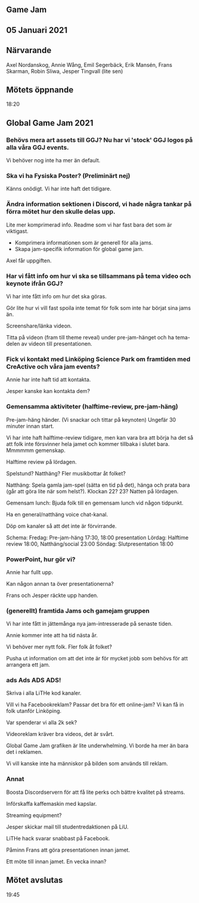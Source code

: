 ## Game Jam
## 05 Januari 2021

## Närvarande
Axel Nordanskog, Annie Wång, Emil Segerbäck, Erik Mansén, Frans Skarman, Robin Sliwa, Jesper Tingvall (lite sen)

## Mötets öppnande
18:20

## Global Game Jam 2021
### Behövs mera art assets till GGJ? Nu har vi 'stock' GGJ logos på alla våra GGJ events.
Vi behöver nog inte ha mer än default.

### Ska vi ha Fysiska Poster? (Preliminärt nej)
Känns onödigt. Vi har inte haft det tidigare.

### Ändra information sektionen i Discord, vi hade några tankar på förra mötet hur den skulle delas upp.
Lite mer komprimerad info. Readme som vi har fast bara det som är viktigast.

- Komprimera informationen som är generell för alla jams.
- Skapa jam-specifik information för global game jam.

Axel får uppgiften.

### Har vi fått info om hur vi ska se tillsammans på tema video och keynote ifrån GGJ?
Vi har inte fått info om hur det ska göras.

Gör lite hur vi vill fast spoila inte temat för folk som inte har börjat sina jams än.

Screenshare/länka videon.

Titta på videon (fram till theme reveal) under pre-jam-hänget och ha tema-delen av videon till presentationen.

### Fick vi kontakt med Linköping Science Park om framtiden med CreActive och våra jam events?
Annie har inte haft tid att kontakta.

Jesper kanske kan kontakta dem?

### Gemensamma aktiviteter (halftime-review, pre-jam-häng)
Pre-jam-häng händer. (Vi snackar och tittar på keynoten) Ungefär 30 minuter innan start.

Vi har inte haft halftime-review tidigare, men kan vara bra att börja ha det så att folk inte försvinner hela jamet och kommer tillbaka i slutet bara. Mmmmmm gemenskap.

Halftime review på lördagen.

Spelstund? Natthäng? Fler musikbottar åt folket?

Natthäng: Spela gamla jam-spel (sätta en tid på det), hänga och prata bara (går att göra lite när som helst?). Klockan 22? 23? Natten på lördagen.

Gemensam lunch: Bjuda folk till en gemensam lunch vid någon tidpunkt.

Ha en general/natthäng voice chat-kanal.

Döp om kanaler så att det inte är förvirrande.

Schema:
Fredag: Pre-jam-häng 17:30, 18:00 presentation
Lördag: Halftime review 18:00, Natthäng/social 23:00
Söndag: Slutpresentation 18:00

### PowerPoint, hur gör vi?
Annie har fullt upp.

Kan någon annan ta över presentationerna?

Frans och Jesper räckte upp handen.

### (generellt) framtida Jams och gamejam gruppen
Vi har inte fått in jättemånga nya jam-intresserade på senaste tiden.

Annie kommer inte att ha tid nästa år.

Vi behöver mer nytt folk. Fler folk åt folket?

Pusha ut information om att det inte är för mycket jobb som behövs för att arrangera ett jam.

### ads Ads ADS ADS!
Skriva i alla LiTHe kod kanaler.

Vill vi ha Facebookreklam? Passar det bra för ett online-jam? Vi kan få in folk utanför Linköping.

Var spenderar vi alla 2k sek?

Videoreklam kräver bra videos, det är svårt.

Global Game Jam grafiken är lite underwhelming. Vi borde ha mer än bara det i reklamen.

Vi vill kanske inte ha människor på bilden som används till reklam.

### Annat
Boosta Discordservern för att få lite perks och bättre kvalitet på streams.

Införskaffa kaffemaskin med kapslar.

Streaming equipment?

Jesper skickar mail till studentredaktionen på LiU.

LiTHe hack svarar snabbast på Facebook.

Påminn Frans att göra presentationen innan jamet.

Ett möte till innan jamet. En vecka innan?

## Mötet avslutas
19:45
